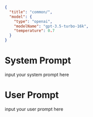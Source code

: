 ```json
{
  "title": "common/",
  "model": {
    "type": "openai",
    "modelName": "gpt-3.5-turbo-16k",
    "temperature": 0.7
  }
}
```

# System Prompt

input your system prompt here 

# User Prompt

input your user prompt here
